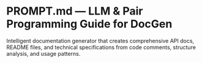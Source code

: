 # PROMPT.md — LLM & Pair Programming Guide for DocGen

Intelligent documentation generator that creates comprehensive API docs, README files, and technical specifications from code comments, structure analysis, and usage patterns.
